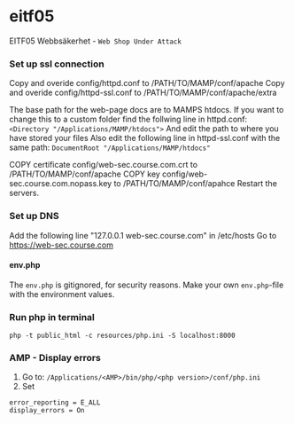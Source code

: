 # eitf05
EITF05 Webbsäkerhet - `Web Shop Under Attack`

### Set up ssl connection
Copy and overide config/httpd.conf to /PATH/TO/MAMP/conf/apache
Copy and overide config/httpd-ssl.conf to /PATH/TO/MAMP/conf/apache/extra

The base path for the web-page docs are to MAMPS htdocs. 
If you want to change this to a custom folder find the follwing line in httpd.conf:
`<Directory "/Applications/MAMP/htdocs">` And edit the path to where you have stored your files
Also edit the following line in httpd-ssl.conf with the same path:
`DocumentRoot "/Applications/MAMP/htdocs"`

COPY certificate config/web-sec.course.com.crt to /PATH/TO/MAMP/conf/apache
COPY key config/web-sec.course.com.nopass.key to /PATH/TO/MAMP/conf/apahce
Restart the servers.
### Set up DNS
Add the following line "127.0.0.1 web-sec.course.com" in /etc/hosts 
Go to https://web-sec.course.com

#### env.php
The `env.php` is gitignored, for security reasons. Make your own `env.php`-file with the environment values.

### Run php in terminal
`php -t public_html -c resources/php.ini -S localhost:8000`

### AMP - Display errors
1. Go to: `/Applications/<AMP>/bin/php/<php version>/conf/php.ini`
2. Set
```
error_reporting = E_ALL
display_errors = On
```

